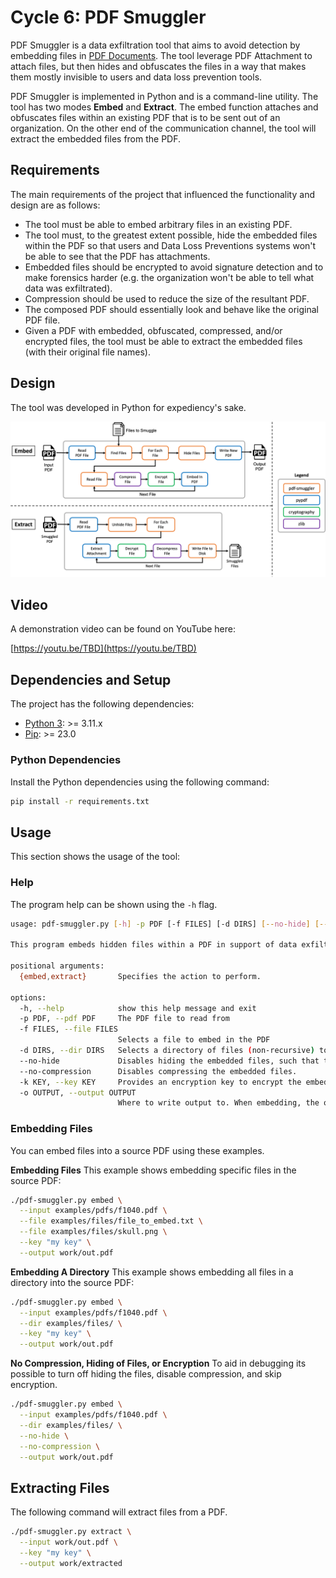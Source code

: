 # Cycle 6: PDF Smuggler
PDF Smuggler is a data exfiltration tool that aims to avoid detection by embedding files in [PDF Documents](https://pdfa.org/resource/iso-32000-pdf/).  The tool leverage PDF Attachment to attach files, but then hides and obfuscates the files in a way that makes them mostly invisible to users and data loss prevention tools.

PDF Smuggler is implemented in Python and is a command-line utility.  The tool has two modes **Embed** and **Extract**.  The embed function attaches and obfuscates files within an existing PDF that is to be sent out of an organization.  On the other end of the communication channel, the tool will extract the embedded files from the PDF.


## Requirements
The main requirements of the project that influenced the functionality and design are as follows:

  * The tool must be able to embed arbitrary files in an existing PDF.
  * The tool must, to the greatest extent possible, hide the embedded files within the PDF so that users and Data Loss Preventions systems won't be able to see that the PDF has attachments.
  * Embedded files should be encrypted to avoid signature detection and to make forensics harder (e.g. the organization won't be able to tell what data was exfiltrated).
  * Compression should be used to reduce the size of the resultant PDF.
  * The composed PDF should essentially look and behave like the original PDF file.
  * Given a PDF with embedded, obfuscated, compressed, and/or encrypted files, the tool must be able to extract the embedded files (with their original file names).

## Design
The tool was developed in Python for expediency's sake.

![Architecture](assets/architecture.png)

## Video
A demonstration video can be found on YouTube here:

[https://youtu.be/TBD](https://youtu.be/TBD)


## Dependencies and Setup
The project has the following dependencies:

* [Python 3](https://www.python.org/): >= 3.11.x
* [Pip](https://pip.pypa.io/en/stable/): >= 23.0


### Python Dependencies
Install the Python dependencies using the following command:

```bash
pip install -r requirements.txt
```

## Usage
This section shows the usage of the tool:

### Help
The program help can be shown using the `-h` flag.

```bash
usage: pdf-smuggler.py [-h] -p PDF [-f FILES] [-d DIRS] [--no-hide] [--no-compression] [-k KEY] -o OUTPUT {embed,extract}

This program embeds hidden files within a PDF in support of data exfiltration.

positional arguments:
  {embed,extract}       Specifies the action to perform.

options:
  -h, --help            show this help message and exit
  -p PDF, --pdf PDF     The PDF file to read from
  -f FILES, --file FILES
                        Selects a file to embed in the PDF
  -d DIRS, --dir DIRS   Selects a directory of files (non-recursive) to embed in the PDF
  --no-hide             Disables hiding the embedded files, such that they will show up in a PDF viewer.
  --no-compression      Disables compressing the embedded files.
  -k KEY, --key KEY     Provides an encryption key to encrypt the embedded files and their file names.
  -o OUTPUT, --output OUTPUT
                        Where to write output to. When embedding, the output PDF. When extracting, the directory to extract files to.
```


### Embedding Files
You can embed files into a source PDF using these examples.

**Embedding Files**
This example shows embedding specific files in the source PDF:

```bash
./pdf-smuggler.py embed \
  --input examples/pdfs/f1040.pdf \
  --file examples/files/file_to_embed.txt \
  --file examples/files/skull.png \
  --key "my key" \
  --output work/out.pdf
```

**Embedding A Directory**
This example shows embedding all files in a directory into the source PDF:

```bash
./pdf-smuggler.py embed \
  --input examples/pdfs/f1040.pdf \
  --dir examples/files/ \
  --key "my key" \
  --output work/out.pdf
```

**No Compression, Hiding of Files, or Encryption**
To aid in debugging its possible to turn off hiding the files, disable compression, and skip encryption.

```bash
./pdf-smuggler.py embed \
  --input examples/pdfs/f1040.pdf \
  --dir examples/files/ \
  --no-hide \
  --no-compression \
  --output work/out.pdf
```


## Extracting Files
The following command will extract files from a PDF.

```bash
./pdf-smuggler.py extract \
  --input work/out.pdf \
  --key "my key" \
  --output work/extracted
```
